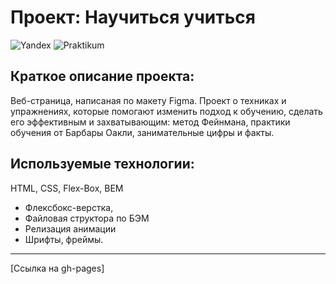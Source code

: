 # Проект: Научиться учиться

![Yandex](https://yastatic.net/q/logoaas/v2/%D0%AF%D0%BD%D0%B4%D0%B5%D0%BA%D1%81.svg?circle=black&color=000&first=white) ![Praktikum](https://yastatic.net/q/logoaas/v2/%D0%9F%D1%80%D0%B0%D0%BA%D1%82%D0%B8%D0%BA%D1%83%D0%BC.svg?color=000)

## Краткое описание проекта:
Веб-страница, написаная по макету Figma.
Проект о техниках и упражнениях, которые помогают изменить подход к обучению, сделать его эффективным и захватывающим: метод Фейнмана, практики обучения от Барбары Оакли, занимательные цифры и факты.

## Используемые технологии:
HTML, CSS, Flex-Box, BEM


* Флексбокс-верстка,
* Файловая структора по БЭМ
* Релизация анимации
* Шрифты, фреймы.

------
[Ссылка на gh-pages]
